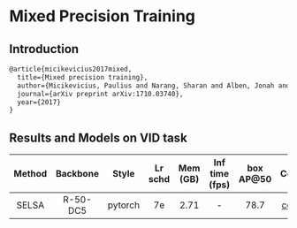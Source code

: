 # Mixed Precision Training

## Introduction

<!-- [OTHERS] -->

```latex
@article{micikevicius2017mixed,
  title={Mixed precision training},
  author={Micikevicius, Paulius and Narang, Sharan and Alben, Jonah and Diamos, Gregory and Elsen, Erich and Garcia, David and Ginsburg, Boris and Houston, Michael and Kuchaiev, Oleksii and Venkatesh, Ganesh and others},
  journal={arXiv preprint arXiv:1710.03740},
  year={2017}
}
```

## Results and Models on VID task

|    Method     |    Backbone     |  Style  | Lr schd | Mem (GB) | Inf time (fps) | box AP@50 | Config | Download |
|    :-------:    | :-------------: | :-----: | :-----: | :------: | :------------: | :----: | :------: | :--------: |
|    SELSA    |    R-50-DC5     |  pytorch  |   7e    | 2.71        | -            | 78.7 | [config](selsa_faster_rcnn_r50_dc5_fp16_1x_imagenetvid.py) | [model](https://download.openmmlab.com/mmtracking/fp16/selsa_faster_rcnn_r50_dc5_fp16_1x_imagenetvid_20210728_193846-dce6eb09.pth) &#124; [log](https://download.openmmlab.com/mmtracking/fp16/selsa_faster_rcnn_r50_dc5_fp16_1x_imagenetvid_20210728_193846.log.json) |

